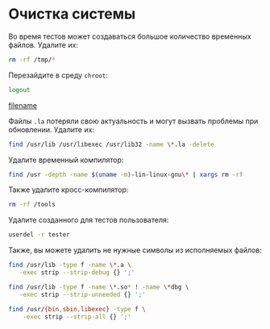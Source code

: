# Очистка системы

Во время тестов может создаваться большое количество временных файлов. Удалите их:

```bash
rm -rf /tmp/*
```

Перезайдите в среду `chroot`:

```bash
logout
```

[filename](https://raw.githubusercontent.com/Linux4Yourself/Linux4Yourself.Book.Scripts/develop/src/chroot.sh ':include')

Файлы `.la` потеряли свою актуальность и могут вызвать проблемы при обновлении. Удалите их:

```bash
find /usr/lib /usr/libexec /usr/lib32 -name \*.la -delete
```

Удалите временный компилятор:

```bash
find /usr -depth -name $(uname -m)-lin-linux-gnu\* | xargs rm -rf
```

Также удалите кросс-компилятор:

```bash
rm -rf /tools
```

Удалите созданного для тестов пользователя:

```bash
userdel -r tester
```

Также, вы можете удалить не нужные символы из исполняемых файлов:

```bash
find /usr/lib -type f -name \*.a \
   -exec strip --strip-debug {} ';'

find /usr/lib -type f -name \*.so* ! -name \*dbg \
   -exec strip --strip-unneeded {} ';'

find /usr/{bin,sbin,libexec} -type f \
    -exec strip --strip-all {} ';'
```
